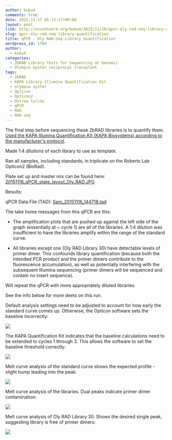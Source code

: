 ```yaml
---
author: kubu4
comments: true
date: 2015-11-17 05:13:17+00:00
layout: post
link: http://onsnetwork.org/kubu4/2015/11/16/qpcr-oly-rad-seq-library-quantification/
slug: qpcr-oly-rad-seq-library-quantification
title: qPCR - Oly RAD-Seq Library Quantification
wordpress_id: 1784
author:
  - kubu4
categories:
  - 2bRAD Library Tests for Sequencing at Genewiz
  - Olympia oyster reciprocal transplant
tags:
  - 2bRAD
  - KAPA Library Illumina Quantification Kit
  - olympia oyster
  - Opticon
  - Opticon2
  - Ostrea lurida
  - qPCR
  - RAD
  - RAD-seq
---
```


The final step before sequencing these 2bRAD libraries is to quantify them. [Used the KAPA Illumina Quantification Kit (KAPA Biosystems) according to the manufacturer's protocol](https://github.com/sr320/LabDocs/blob/master/protocols/Commercial_Protocols/KAPA_Biosystems_KAPA_Library_Quantification_Illumina_Manual_July2014.pdf).

Made 1:4 dilutions of each library to use as template.

Ran all samples, including standards, in triplicate on the Roberts Lab Opticon2 (BioRad).

Plate set up and master mix can be found here: [20151116_qPCR_plate_layout_Oly_RAD.JPG](http://eagle.fish.washington.edu/Arabidopsis/20151116_qPCR_plate_layout_Oly_RAD.JPG)



Results:

qPCR Data File (TAD): [Sam_20151116_144718.tad](http://eagle.fish.washington.edu/Arabidopsis/qPCR/Opticon/Sam_20151116_144718.tad)

The take home messages from this qPCR are this:




    
  * The amplification plots that are pushed up against the left side of the graph (essentially at ~ cycle 1) are all of the libraries. A 1:4 dilution was insufficient to have the libraries amplify within the range of the standard curve.

    
  * All libraries except one (Oly RAD Library 30) have detectable levels of primer dimer. This confounds library quantification (because both the intended PCR product and the primer dimers contribute to the fluorescence accumulation), as well as potentially interfering with the subsequent Illumina sequencing (primer dimers will be sequenced and contain no insert sequence).



Will repeat the qPCR with more appropriately diluted libraries.

See the info below for more deets on this run.





Default analysis settings need to be adjusted to account for how early the standard curve comes up. Otherwise, the Opticon software sets the baseline incorrectly:

[![](http://eagle.fish.washington.edu/Arabidopsis/201501116_RAD_qPCR_01.png)](http://eagle.fish.washington.edu/Arabidopsis/201501116_RAD_qPCR_01.png)







The KAPA Quantification Kit indicates that the baseline calculations need to be extended to cycles 1 through 3. This allows the software to set the baseline threshold correctly:

[![](http://eagle.fish.washington.edu/Arabidopsis/201501116_RAD_qPCR_02.png)](http://eagle.fish.washington.edu/Arabidopsis/201501116_RAD_qPCR_02.png)







Melt curve analysis of the standard curve shows the expected profile - slight hump leading into the peak:

[![](http://eagle.fish.washington.edu/Arabidopsis/201501116_RAD_qPCR_std_melt.png)](http://eagle.fish.washington.edu/Arabidopsis/201501116_RAD_qPCR_std_melt.png)







Melt curve analysis of the libraries. Dual peaks indicate primer dimer contamination:

[![](http://eagle.fish.washington.edu/Arabidopsis/201501116_RAD_qPCR_library_melt_01.png)](http://eagle.fish.washington.edu/Arabidopsis/201501116_RAD_qPCR_library_melt_01.png)





Melt curve analysis of Oly RAD Library 30. Shows the desired single peak, suggesting library is free of primer dimers:

[![](http://eagle.fish.washington.edu/Arabidopsis/201501116_RAD_qPCR_library_melt_02.png)](http://eagle.fish.washington.edu/Arabidopsis/201501116_RAD_qPCR_library_melt_02.png)

